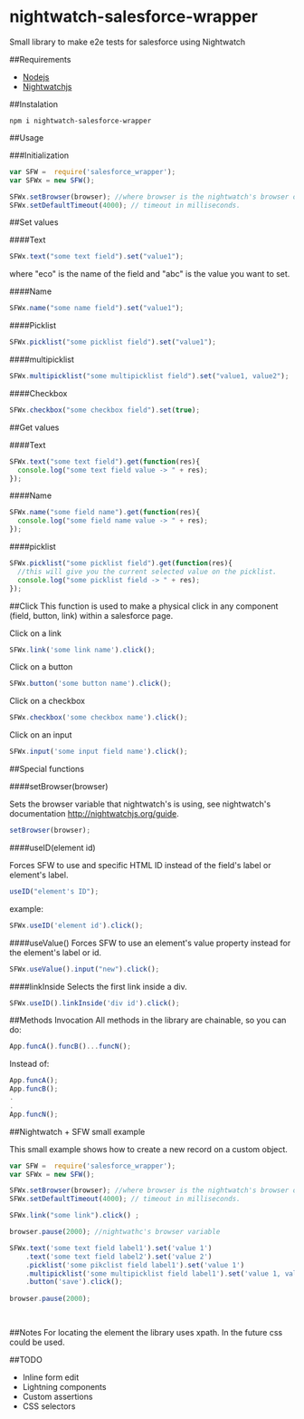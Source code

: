# nightwatch-salesforce-wrapper
Small library to make e2e tests for salesforce using Nightwatch

##Requirements
* [Nodejs](https://nodejs.org/en/)
* [Nightwatchjs](http://nightwatchjs.org/)

##Instalation

```
npm i nightwatch-salesforce-wrapper
```

##Usage

###Initialization

```javascript
var SFW =  require('salesforce_wrapper');
var SFWx = new SFW();

SFWx.setBrowser(browser); //where browser is the nightwatch's browser object
SFWx.setDefaultTimeout(4000); // timeout in milliseconds.

```

##Set values

####Text
```javascript
SFWx.text("some text field").set("value1");
```
where "eco" is the name of the field and "abc" is the value you want to set.

####Name
```javascript
SFWx.name("some name field").set("value1");
```

####Picklist
```javascript
SFWx.picklist("some picklist field").set("value1");
```

####multipicklist
```javascript
SFWx.multipicklist("some multipicklist field").set("value1, value2");
```

####Checkbox
```javascript
SFWx.checkbox("some checkbox field").set(true);
```


##Get values

####Text
```javascript
SFWx.text("some text field").get(function(res){
  console.log("some text field value -> " + res);
});
```

####Name
```javascript
SFWx.name("some field name").get(function(res){
  console.log("some field name value -> " + res);
});
```

####picklist
```javascript
SFWx.picklist("some picklist field").get(function(res){
  //this will give you the current selected value on the picklist.
  console.log("some picklist field -> " + res);
});
```


##Click
This function is used to make a physical click in any component (field, button, link) within a salesforce page.

Click on a link
```javascript
SFWx.link('some link name').click();
```

Click on a button
```javascript
SFWx.button('some button name').click();
```

Click on a checkbox
```javascript
SFWx.checkbox('some checkbox name').click();
```
Click on an input
```javascript
SFWx.input('some input field name').click();
```

##Special functions

####setBrowser(browser)

Sets the browser variable that nightwatch's is using, see nightwatch's documentation http://nightwatchjs.org/guide.
```javascript
setBrowser(browser);
```

####useID(element id)

Forces SFW to use and specific HTML ID instead of the field's label or element's label.
```javascript
useID("element's ID");
```
example:
```javascript
SFWx.useID('element id').click();
```

####useValue()
Forces SFW to use an element's value property instead for the element's label or id.
```javascript
SFWx.useValue().input("new").click();
```

####linkInside
Selects the first link inside a div.
```javascript
SFWx.useID().linkInside('div id').click();
```


##Methods Invocation
All methods in the library are chainable, so you can do:
```javascript
App.funcA().funcB()...funcN();
```
Instead of:
```javascript
App.funcA();
App.funcB();
.
.
App.funcN();
```


##Nightwatch + SFW small example

This small example shows how to create a new record on a custom object. 

```javascript
var SFW =  require('salesforce_wrapper');
var SFWx = new SFW();

SFWx.setBrowser(browser); //where browser is the nightwatch's browser object
SFWx.setDefaultTimeout(4000); // timeout in milliseconds.

SFWx.link("some link").click() ;

browser.pause(2000); //nightwathc's browser variable

SFWx.text('some text field label1').set('value 1')
    .text('some text field label2').set('value 2')
    .picklist('some pikclist field label1').set('value 1')
    .multipicklist('some multipicklist field label1').set('value 1, value2')
    .button('save').click();
    
browser.pause(2000);

    
```


##Notes
For locating the element the library uses xpath. In the future css could be used.


##TODO
* Inline form edit
* Lightning components
* Custom assertions
* CSS selectors
